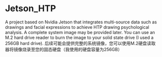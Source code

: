 # Jetson_HTP
A project based on Nvidia Jetson that integrates multi-source data such as drawings and facial expressions to achieve HTP drawing psychological analysis.
A complete system image may be provided later. You can use an M.2 hard drive reader to burn the image to your solid state drive (I used a 256GB hard drive).
后续可能会提供完整的系统镜像，您可以使用M.2硬盘读取器将镜像烧录至您的固态硬盘（我使用的硬盘容量为256GB）
